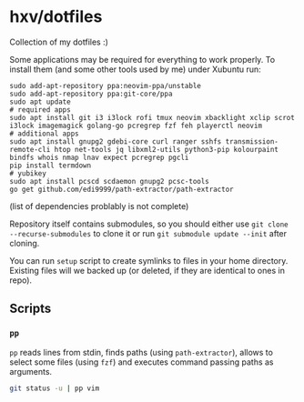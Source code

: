 # hxv/dotfiles
Collection of my dotfiles :)

Some applications may be required for everything to work properly. To install them (and some other tools used by me) under Xubuntu run:
```
sudo add-apt-repository ppa:neovim-ppa/unstable
sudo add-apt-repository ppa:git-core/ppa
sudo apt update
# required apps
sudo apt install git i3 i3lock rofi tmux neovim xbacklight xclip scrot i3lock imagemagick golang-go pcregrep fzf feh playerctl neovim
# additional apps
sudo apt install gnupg2 gdebi-core curl ranger sshfs transmission-remote-cli htop net-tools jq libxml2-utils python3-pip kolourpaint bindfs whois nmap lnav expect pcregrep pgcli
pip install termdown
# yubikey
sudo apt install pcscd scdaemon gnupg2 pcsc-tools
go get github.com/edi9999/path-extractor/path-extractor
```
(list of dependencies problably is not complete)

Repository itself contains submodules, so you should either use `git clone --recurse-submodules` to clone it or run `git submodule update --init` after cloning.

You can run `setup` script to create symlinks to files in your home directory.
Existing files will we backed up (or deleted, if they are identical to ones in repo).

## Scripts

### `pp`
`pp` reads lines from stdin, finds paths (using `path-extractor`), allows to select some files (using `fzf`) and executes command passing paths as arguments.

```bash
git status -u | pp vim
```
